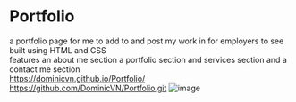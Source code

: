 # Portfolio
a portfolio page for me to add to and post my work in for employers to see
built using HTML and CSS    
features an about me section a portfolio section and services section and a contact me section  
https://dominicvn.github.io/Portfolio/
https://github.com/DominicVN/Portfolio.git
![image](https://user-images.githubusercontent.com/122582015/220826612-5ecc9b47-fd23-4096-a277-c7a4a2a5febb.png)
